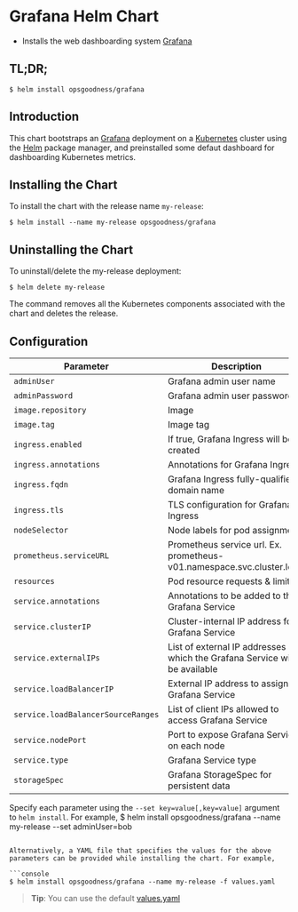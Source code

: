 # Grafana Helm Chart

* Installs the web dashboarding system [Grafana](http://grafana.org/)

## TL;DR;

```console
$ helm install opsgoodness/grafana
```
## Introduction

This chart bootstraps an [Grafana](http://grafana.org) deployment on a [Kubernetes](http://kubernetes.io) cluster using the [Helm](https://helm.sh) package manager, and preinstalled some defaut dashboard for dashboarding Kubernetes metrics.

## Installing the Chart

To install the chart with the release name `my-release`:

```console
$ helm install --name my-release opsgoodness/grafana
```

## Uninstalling the Chart

To uninstall/delete the my-release deployment:

```console
$ helm delete my-release
```

The command removes all the Kubernetes components associated with the chart and deletes the release.


## Configuration

Parameter | Description | Default
--- | --- | ---
`adminUser` | Grafana admin user name | `admin`
`adminPassword` | Grafana admin user password | `admin`
`image.repository` | Image | `grafana/grafana`
`image.tag` | Image tag | `4.4.1`
`ingress.enabled` | If true, Grafana Ingress will be created | `false`
`ingress.annotations` | Annotations for Grafana Ingress | `{}`
`ingress.fqdn` | Grafana Ingress fully-qualified domain name | `""`
`ingress.tls` | TLS configuration for Grafana Ingress | `[]`
`nodeSelector` | Node labels for pod assignment | `{}`
`prometheus.serviceURL`| Prometheus service  url. Ex. prometheus-v01.namespace.svc.cluster.local| `{}`
`resources` | Pod resource requests & limits | `{}`
`service.annotations` | Annotations to be added to the Grafana Service | `{}`
`service.clusterIP` | Cluster-internal IP address for Grafana Service | `""`
`service.externalIPs` | List of external IP addresses at which the Grafana Service will be available | `[]`
`service.loadBalancerIP` | External IP address to assign to Grafana Service | `""`
`service.loadBalancerSourceRanges` | List of client IPs allowed to access Grafana Service | `[]`
`service.nodePort` | Port to expose Grafana Service on each node | `39093`
`service.type` | Grafana Service type | `ClusterIP`
`storageSpec` | Grafana StorageSpec for persistent data | `{}`

Specify each parameter using the `--set key=value[,key=value]` argument to `helm install`. For example,
$ helm install opsgoodness/grafana --name my-release --set adminUser=bob
```

Alternatively, a YAML file that specifies the values for the above parameters can be provided while installing the chart. For example,

```console
$ helm install opsgoodness/grafana --name my-release -f values.yaml
```

> **Tip**: You can use the default [values.yaml](values.yaml)
